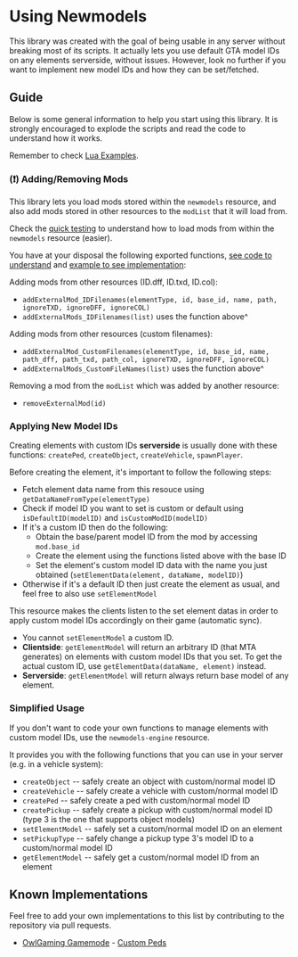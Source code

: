 # Using Newmodels

This library was created with the goal of being usable in any server without breaking most of its scripts. It actually lets you use default GTA model IDs on any elements serverside, without issues. However, look no further if you want to implement new model IDs and how they can be set/fetched.

## Guide

Below is some general information to help you start using this library. It is strongly encouraged to explode the scripts and read the code to understand how it works.

Remember to check [Lua Examples](/docs/EXAMPLES.md).

### (❗) Adding/Removing Mods

This library lets you load mods stored within the `newmodels` resource, and also add mods stored in other resources to the `modList` that it will load from.

Check the [quick testing](#quick-testing) to understand how to load mods from within the `newmodels` resource (easier).

You have at your disposal the following exported functions, [see code to understand](/newmodels/server.lua) and [example to see implementation](/[examples]/newmodels-example/server.lua):

Adding mods from other resources (ID.dff, ID.txd, ID.col):

- `addExternalMod_IDFilenames(elementType, id, base_id, name, path, ignoreTXD, ignoreDFF, ignoreCOL)`
- `addExternalMods_IDFilenames(list)` uses the function above^

Adding mods from other resources (custom filenames):

- `addExternalMod_CustomFilenames(elementType, id, base_id, name, path_dff, path_txd, path_col, ignoreTXD, ignoreDFF, ignoreCOL)`
- `addExternalMods_CustomFileNames(list)` uses the function above^

Removing a mod from the `modList` which was added by another resource:

- `removeExternalMod(id)`

### Applying New Model IDs

Creating elements with custom IDs **serverside** is usually done with these functions: `createPed`, `createObject`, `createVehicle`, `spawnPlayer`.

Before creating the element, it's important to follow the following steps:

- Fetch element data name from this resouce using `getDataNameFromType(elementType)`
- Check if model ID you want to set is custom or default using `isDefaultID(modelID)` and `isCustomModID(modelID)`
- If it's a custom ID then do the following:
  - Obtain the base/parent model ID from the mod by accessing `mod.base_id`
  - Create the element using the functions listed above with the base ID
  - Set the element's custom model ID data with the name you just obtained (`setElementData(element, dataName, modelID)`)
- Otherwise if it's a default ID then just create the element as usual, and feel free to also use `setElementModel`

This resource makes the clients listen to the set element datas in order to apply custom model IDs accordingly on their game (automatic sync).

- You cannot `setElementModel` a custom ID.
- **Clientside**: `getElementModel` will return an arbitrary ID (that MTA generates) on elements with custom model IDs that you set. To get the actual custom ID, use `getElementData(dataName, element)` instead.
- **Serverside**: `getElementModel` will return always return base model of any element.

### Simplified Usage

If you don't want to code your own functions to manage elements with custom model IDs, use the `newmodels-engine` resource.

It provides you with the following functions that you can use in your server (e.g. in a vehicle system):

- `createObject` -- safely create an object with custom/normal model ID
- `createVehicle` -- safely create a vehicle with custom/normal model ID
- `createPed` -- safely create a ped with custom/normal model ID
- `createPickup` -- safely create a pickup with custom/normal model ID (type 3 is the one that supports object models)
- `setElementModel` -- safely set a custom/normal model ID on an element
- `setPickupType` -- safely change a pickup type 3's model ID to a custom/normal model ID
- `getElementModel` -- safely get a custom/normal model ID from an element

## Known Implementations

Feel free to add your own implementations to this list by contributing to the repository via pull requests.

- [OwlGaming Gamemode](https://github.com/OwlGamingCommunity/MTA) - [Custom Peds](./OWL_PEDS.md)
